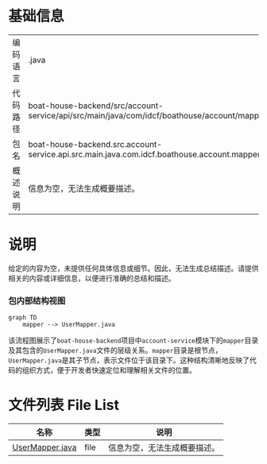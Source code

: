 # 基础信息

|      |      |
|------|------|
| 编码语言 | .java |
| 代码路径 | boat-house-backend/src/account-service/api/src/main/java/com/idcf/boathouse/account/mapper |
| 包名 | boat-house-backend.src.account-service.api.src.main.java.com.idcf.boathouse.account.mapper |
| 概述说明 | 信息为空，无法生成概要描述。 |

# 说明

给定的内容为空，未提供任何具体信息或细节。因此，无法生成总结描述。请提供相关的内容或详细信息，以便进行准确的总结和描述。


### 包内部结构视图

```mermaid
graph TD
    mapper --> UserMapper.java
```

该流程图展示了`boat-house-backend`项目中`account-service`模块下的`mapper`目录及其包含的`UserMapper.java`文件的层级关系。`mapper`目录是根节点，`UserMapper.java`是其子节点，表示文件位于该目录下。这种结构清晰地反映了代码的组织方式，便于开发者快速定位和理解相关文件的位置。

# 文件列表 File List

| 名称   | 类型  | 说明 |
|-------|------|-------------|
| [UserMapper.java](UserMapper.md) | file | 信息为空，无法生成概要描述。 |


